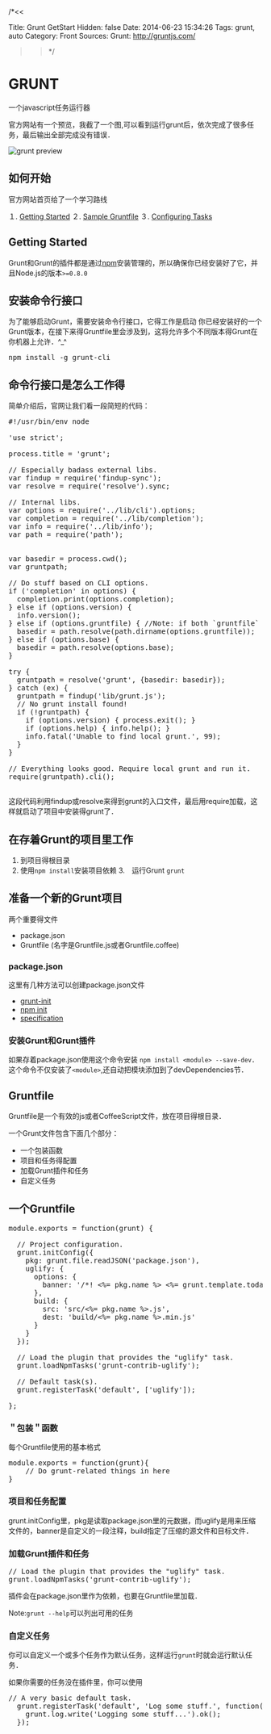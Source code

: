 /*<<

 Title: Grunt GetStart
 Hidden: false
 Date: 2014-06-23 15:34:26
 Tags: grunt, auto
 Category: Front
 Sources:
   Grunt: http://gruntjs.com/
>>*/

GRUNT
==
一个javascript任务运行器

官方网站有一个预览，我截了一个图,可以看到运行grunt后，依次完成了很多任务，最后输出全部完成没有错误．

![grunt preview](http://v1.freep.cn/3tb_140624105405bqf1512293.png)


如何开始
------
官方网站首页给了一个学习路线

１. [Getting Started](http://gruntjs.com/getting-started)
２. [Sample Gruntfile](http://gruntjs.com/sample-gruntfile)
３. [Configuring Tasks](http://gruntjs.com/configuring-tasks)


Getting Started
--------
Grunt和Grunt的插件都是通过[npm](https://npmjs.org/)安装管理的，所以确保你已经安装好了它，并且Node.js的版本`>=0.8.0`

## 安装命令行接口
为了能够启动Grunt，需要安装命令行接口，它得工作是启动
你已经安装好的一个Grunt版本，在接下来得Gruntfile里会涉及到，这将允许多个不同版本得Grunt在你机器上允许．^_^
<pre>
npm install -g grunt-cli
</pre>

## 命令行接口是怎么工作得
简单介绍后，官网让我们看一段简短的代码：
<pre>
#!/usr/bin/env node

'use strict';

process.title = 'grunt';

// Especially badass external libs.
var findup = require('findup-sync');
var resolve = require('resolve').sync;

// Internal libs.
var options = require('../lib/cli').options;
var completion = require('../lib/completion');
var info = require('../lib/info');
var path = require('path');


var basedir = process.cwd();
var gruntpath;

// Do stuff based on CLI options.
if ('completion' in options) {
  completion.print(options.completion);
} else if (options.version) {
  info.version();
} else if (options.gruntfile) { //Note: if both `gruntfile` and `base` are set, use `gruntfile`
  basedir = path.resolve(path.dirname(options.gruntfile));
} else if (options.base) {
  basedir = path.resolve(options.base);
}

try {
  gruntpath = resolve('grunt', {basedir: basedir});
} catch (ex) {
  gruntpath = findup('lib/grunt.js');
  // No grunt install found!
  if (!gruntpath) {
    if (options.version) { process.exit(); }
    if (options.help) { info.help(); }
    info.fatal('Unable to find local grunt.', 99);
  }
}

// Everything looks good. Require local grunt and run it.
require(gruntpath).cli();

</pre>
这段代码利用findup或resolve来得到grunt的入口文件，最后用require加载，这样就启动了项目中安装得grunt了．

## 在存着Grunt的项目里工作
1. 到项目得根目录 
2. 使用`npm install`安装项目依赖
3.　运行Grunt `grunt`

## 准备一个新的Grunt项目
两个重要得文件

* package.json 
* Gruntfile (名字是Gruntfile.js或者Gruntfile.coffee)

### package.json
这里有几种方法可以创建package.json文件

* [grunt-init](http://gruntjs.com/project-scaffolding)
* [npm init](https://npmjs.org/doc/init.html)
* [specification](https://npmjs.org/doc/json.html)

### 安装Grunt和Grunt插件
如果存着package.json使用这个命令安装
`npm install <module> --save-dev`．这个命令不仅安装了`<module>`,还自动把模块添加到了devDependencies节．

## Gruntfile
Gruntfile是一个有效的js或者CoffeeScript文件，放在项目得根目录．

一个Grunt文件包含下面几个部分：

* 一个包装函数
* 项目和任务得配置
* 加载Grunt插件和任务
* 自定义任务


## 一个Gruntfile

<pre>
module.exports = function(grunt) {

  // Project configuration.
  grunt.initConfig({
    pkg: grunt.file.readJSON('package.json'),
    uglify: {
      options: {
        banner: '/*! <%= pkg.name %> <%= grunt.template.today("yyyy-mm-dd") %> */\n'
      },
      build: {
        src: 'src/<%= pkg.name %>.js',
        dest: 'build/<%= pkg.name %>.min.js'
      }
    }
  });

  // Load the plugin that provides the "uglify" task.
  grunt.loadNpmTasks('grunt-contrib-uglify');

  // Default task(s).
  grunt.registerTask('default', ['uglify']);

};
</pre>

### ＂包装＂函数
每个Gruntfile使用的基本格式
<pre>
module.exports = function(grunt){
    // Do grunt-related things in here
}
</pre>

### 项目和任务配置
grunt.initConfig里，pkg是读取package.json里的元数据，而uglify是用来压缩文件的，banner是自定义的一段注释，build指定了压缩的源文件和目标文件．

### 加载Grunt插件和任务
<pre>
// Load the plugin that provides the "uglify" task.
grunt.loadNpmTasks('grunt-contrib-uglify');
</pre>
插件会在package.json里作为依赖，也要在Gruntfile里加载．

Note:`grunt --help`可以列出可用的任务

### 自定义任务
你可以自定义一个或多个任务作为默认任务，这样运行`grunt`时就会运行默认任务．

如果你需要的任务没在插件里，你可以使用
<pre>
// A very basic default task.
  grunt.registerTask('default', 'Log some stuff.', function() {
    grunt.log.write('Logging some stuff...').ok();
  });
</pre>